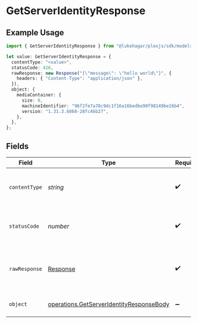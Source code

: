 # GetServerIdentityResponse

## Example Usage

```typescript
import { GetServerIdentityResponse } from "@lukehagar/plexjs/sdk/models/operations";

let value: GetServerIdentityResponse = {
  contentType: "<value>",
  statusCode: 426,
  rawResponse: new Response("{\"message\": \"hello world\"}", {
    headers: { "Content-Type": "application/json" },
  }),
  object: {
    mediaContainer: {
      size: 0,
      machineIdentifier: "96f2fe7a78c9dc1f16a16bedbe90f98149be16b4",
      version: "1.31.3.6868-28fc46b27",
    },
  },
};
```

## Fields

| Field                                                                                                       | Type                                                                                                        | Required                                                                                                    | Description                                                                                                 |
| ----------------------------------------------------------------------------------------------------------- | ----------------------------------------------------------------------------------------------------------- | ----------------------------------------------------------------------------------------------------------- | ----------------------------------------------------------------------------------------------------------- |
| `contentType`                                                                                               | *string*                                                                                                    | :heavy_check_mark:                                                                                          | HTTP response content type for this operation                                                               |
| `statusCode`                                                                                                | *number*                                                                                                    | :heavy_check_mark:                                                                                          | HTTP response status code for this operation                                                                |
| `rawResponse`                                                                                               | [Response](https://developer.mozilla.org/en-US/docs/Web/API/Response)                                       | :heavy_check_mark:                                                                                          | Raw HTTP response; suitable for custom response parsing                                                     |
| `object`                                                                                                    | [operations.GetServerIdentityResponseBody](../../../sdk/models/operations/getserveridentityresponsebody.md) | :heavy_minus_sign:                                                                                          | The Server Identity information                                                                             |